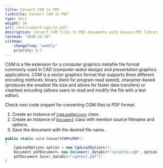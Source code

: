 ```yaml
---
title: Convert CGM to PDF
linktitle: Convert CGM to PDF
type: docs
weight: 30
url: /net/convert-cgm-to-pdf/
description: Convert CGM files to PDF documents with Aspose.PDF library. These files used in CAD and presentation graphics applications
lastmod: "2020-12-14"
sitemap:
    changefreq: "weekly"
    priority: 0.7
---
```


CGM is a file extension for a computer graphics metafile file format commonly used in CAD (computer-aided design) and presentation graphics applications. CGM is a vector graphics format that supports three different encoding methods: binary (best for program read speed), character-based (produces the smallest file size and allows for faster data transfers) or cleartext encoding (allows users to read and modify the file with a text editor).

Check next code snippet for converting CGM files  to PDF format.

1. Create an instance of [`CgmLoadOptions`](https://apireference.aspose.com/pdf/net/aspose.pdf/cgmloadoptions) class.
1. Create an instance of [`Document`](https://apireference.aspose.com/pdf/net/aspose.pdf/document) class with mention source filename and options.
1. Save the document with the desired file name.

```csharp
public static void ConvertCGMtoPDF()
{
    CgmLoadOptions option = new CgmLoadOptions();
    Document pdfDocument= new Document(_dataDir+"corvette.cgm", option);
    pdfDocument.Save(_dataDir+"cgmtest.pdf");
}
```
